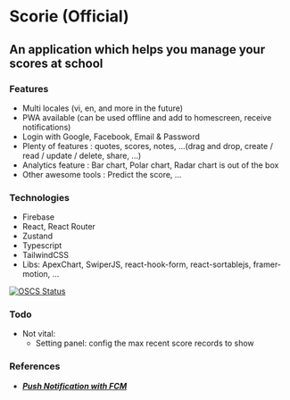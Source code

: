 # Scorie (Official)

## An application which helps you manage your scores at school

### Features

- Multi locales (vi, en, and more in the future)
- PWA available (can be used offline and add to homescreen, receive notifications)
- Login with Google, Facebook, Email & Password
- Plenty of features : quotes, scores, notes, ...(drag and drop, create / read / update / delete, share, ...)
- Analytics feature : Bar chart, Polar chart, Radar chart is out of the box
- Other awesome tools : Predict the score, ...

### Technologies

- Firebase
- React, React Router
- Zustand
- Typescript
- TailwindCSS
- Libs: ApexChart, SwiperJS, react-hook-form, react-sortablejs, framer-motion, ...

[![OSCS Status](https://www.oscs1024.com/platform/badge/yuran1811/Scorie.svg?size=small)](https://www.oscs1024.com/project/yuran1811/Scorie?ref=badge_small)

### Todo

- Not vital:
  - Setting panel: config the max recent score records to show

### References

- [**_Push Notification with FCM_**](https://blog.logrocket.com/push-notifications-react-firebase/)
